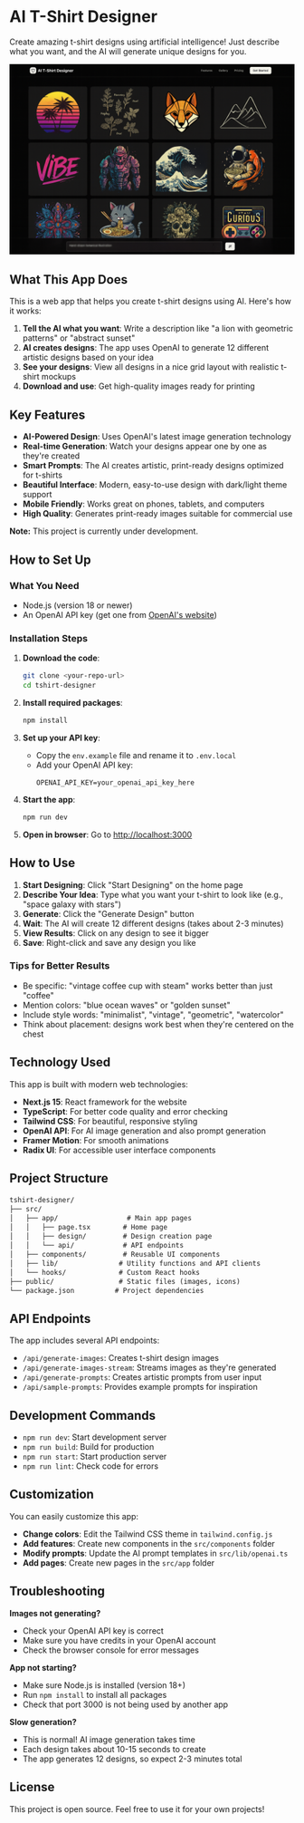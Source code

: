 # AI T-Shirt Designer

Create amazing t-shirt designs using artificial intelligence! Just describe what you want, and the AI will generate unique designs for you.

![Demo Screenshot](demo.png)

## What This App Does

This is a web app that helps you create t-shirt designs using AI. Here's how it works:

1. **Tell the AI what you want**: Write a description like "a lion with geometric patterns" or "abstract sunset"
2. **AI creates designs**: The app uses OpenAI to generate 12 different artistic designs based on your idea
3. **See your designs**: View all designs in a nice grid layout with realistic t-shirt mockups
4. **Download and use**: Get high-quality images ready for printing

## Key Features

- **AI-Powered Design**: Uses OpenAI's latest image generation technology
- **Real-time Generation**: Watch your designs appear one by one as they're created
- **Smart Prompts**: The AI creates artistic, print-ready designs optimized for t-shirts
- **Beautiful Interface**: Modern, easy-to-use design with dark/light theme support
- **Mobile Friendly**: Works great on phones, tablets, and computers
- **High Quality**: Generates print-ready images suitable for commercial use

**Note:** This project is currently under development.

## How to Set Up

### What You Need

- Node.js (version 18 or newer)
- An OpenAI API key (get one from [OpenAI's website](https://platform.openai.com/))

### Installation Steps

1. **Download the code**:

   ```bash
   git clone <your-repo-url>
   cd tshirt-designer
   ```

2. **Install required packages**:

   ```bash
   npm install
   ```

3. **Set up your API key**:

   - Copy the `env.example` file and rename it to `.env.local`
   - Add your OpenAI API key:
     ```
     OPENAI_API_KEY=your_openai_api_key_here
     ```

4. **Start the app**:

   ```bash
   npm run dev
   ```

5. **Open in browser**:
   Go to [http://localhost:3000](http://localhost:3000)

## How to Use

1. **Start Designing**: Click "Start Designing" on the home page
2. **Describe Your Idea**: Type what you want your t-shirt to look like (e.g., "space galaxy with stars")
3. **Generate**: Click the "Generate Design" button
4. **Wait**: The AI will create 12 different designs (takes about 2-3 minutes)
5. **View Results**: Click on any design to see it bigger
6. **Save**: Right-click and save any design you like

### Tips for Better Results

- Be specific: "vintage coffee cup with steam" works better than just "coffee"
- Mention colors: "blue ocean waves" or "golden sunset"
- Include style words: "minimalist", "vintage", "geometric", "watercolor"
- Think about placement: designs work best when they're centered on the chest

## Technology Used

This app is built with modern web technologies:

- **Next.js 15**: React framework for the website
- **TypeScript**: For better code quality and error checking
- **Tailwind CSS**: For beautiful, responsive styling
- **OpenAI API**: For AI image generation and also prompt generation
- **Framer Motion**: For smooth animations
- **Radix UI**: For accessible user interface components

## Project Structure

```
tshirt-designer/
├── src/
│   ├── app/                 # Main app pages
│   │   ├── page.tsx        # Home page
│   │   ├── design/         # Design creation page
│   │   └── api/            # API endpoints
│   ├── components/         # Reusable UI components
│   ├── lib/               # Utility functions and API clients
│   └── hooks/             # Custom React hooks
├── public/                # Static files (images, icons)
└── package.json          # Project dependencies
```

## API Endpoints

The app includes several API endpoints:

- `/api/generate-images`: Creates t-shirt design images
- `/api/generate-images-stream`: Streams images as they're generated
- `/api/generate-prompts`: Creates artistic prompts from user input
- `/api/sample-prompts`: Provides example prompts for inspiration

## Development Commands

- `npm run dev`: Start development server
- `npm run build`: Build for production
- `npm run start`: Start production server
- `npm run lint`: Check code for errors

## Customization

You can easily customize this app:

- **Change colors**: Edit the Tailwind CSS theme in `tailwind.config.js`
- **Add features**: Create new components in the `src/components` folder
- **Modify prompts**: Update the AI prompt templates in `src/lib/openai.ts`
- **Add pages**: Create new pages in the `src/app` folder

## Troubleshooting

**Images not generating?**

- Check your OpenAI API key is correct
- Make sure you have credits in your OpenAI account
- Check the browser console for error messages

**App not starting?**

- Make sure Node.js is installed (version 18+)
- Run `npm install` to install all packages
- Check that port 3000 is not being used by another app

**Slow generation?**

- This is normal! AI image generation takes time
- Each design takes about 10-15 seconds to create
- The app generates 12 designs, so expect 2-3 minutes total

## License

This project is open source. Feel free to use it for your own projects!
